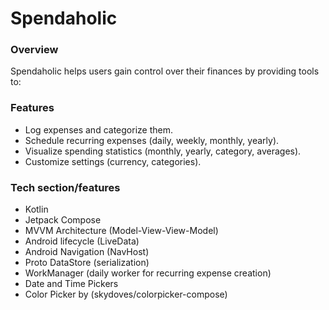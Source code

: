 # Spendaholic

### Overview
Spendaholic helps users gain control over their finances by providing tools to:

### Features
- Log expenses and categorize them.
- Schedule recurring expenses (daily, weekly, monthly, yearly).
- Visualize spending statistics (monthly, yearly, category, averages).
- Customize settings (currency, categories).

### Tech section/features 
- Kotlin
- Jetpack Compose
- MVVM Architecture (Model-View-View-Model)
- Android lifecycle (LiveData)
- Android Navigation (NavHost)
- Proto DataStore (serialization)
- WorkManager (daily worker for recurring expense creation)
- Date and Time Pickers
- Color Picker by (skydoves/colorpicker-compose)
